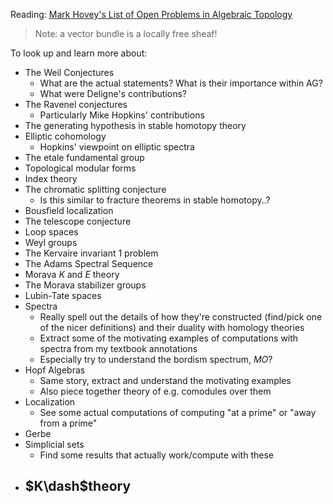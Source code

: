 Reading: [Mark Hovey's List of Open Problems in Algebraic Topology](http://mhovey.web.wesleyan.edu/problems/big.html)

> Note: a vector bundle is a locally free sheaf!

To look up and learn more about:

- The Weil Conjectures
  - What are the actual statements? What is their importance within AG?
  - What were Deligne's contributions?
- The Ravenel conjectures
  - Particularly Mike Hopkins' contributions
- The generating hypothesis in stable homotopy theory
- Elliptic cohomology
  - Hopkins' viewpoint on elliptic spectra
- The etale fundamental group
- Topological modular forms
- Index theory
- The chromatic splitting conjecture
  - Is this similar to fracture theorems in stable homotopy..?
- Bousfield localization
- The telescope conjecture
- Loop spaces
- Weyl groups
- The Kervaire invariant 1 problem
- The Adams Spectral Sequence
- Morava $K$ and $E$ theory
- The Morava stabilizer groups
- Lubin-Tate spaces
- Spectra
  - Really spell out the details of how they're constructed (find/pick one of the nicer definitions) and their duality with homology theories
  - Extract some of the motivating examples of computations with spectra from my textbook annotations
  - Especially try to understand the bordism spectrum, $MO$?
- Hopf Algebras
  - Same story, extract and understand the motivating examples
  - Also piece together theory of e.g. comodules over them
- Localization
  - See some actual computations of computing "at a prime" or "away from a prime" 
- Gerbe
- Simplicial sets
  - Find some results that actually work/compute with these
- $K\dash$theory
  - 
  